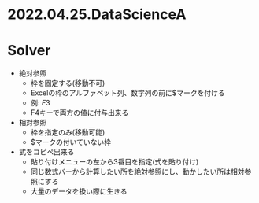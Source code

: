 # 2022.04.25.DataScienceA
# Solver
- 絶対参照
  - 枠を固定する(移動不可)
  - Excelの枠のアルファベット列、数字列の前に$マークを付ける
  - 例: $F$3
  - F4キーで両方の値に付与出来る
- 相対参照
  - 枠を指定のみ(移動可能)
  - $マークの付いていない枠
- 式をコピペ出来る
  - 貼り付けメニューの左から3番目を指定(式を貼り付け)
  - 同じ数式バーから計算したい所を絶対参照にし、動かしたい所は相対参照にする
  - 大量のデータを扱い際に生きる
